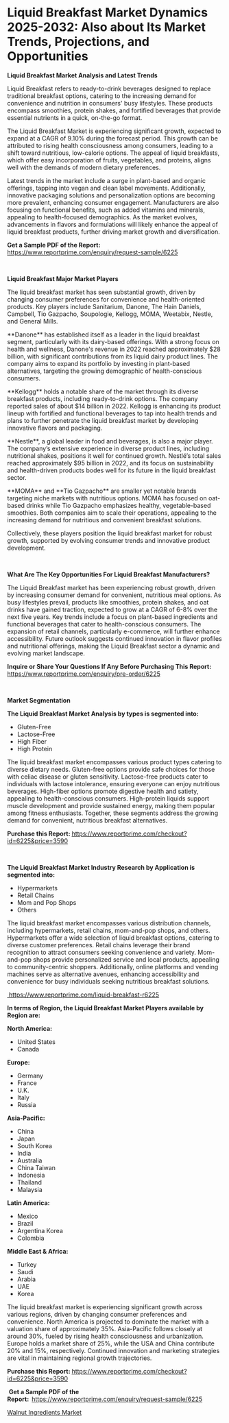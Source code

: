 <p><h1>Liquid Breakfast Market Dynamics 2025-2032: Also about Its Market Trends, Projections, and Opportunities</h1></p><p><strong>Liquid Breakfast Market Analysis and Latest Trends</strong></p>
<p><p>Liquid Breakfast refers to ready-to-drink beverages designed to replace traditional breakfast options, catering to the increasing demand for convenience and nutrition in consumers' busy lifestyles. These products encompass smoothies, protein shakes, and fortified beverages that provide essential nutrients in a quick, on-the-go format.</p><p>The Liquid Breakfast Market is experiencing significant growth, expected to expand at a CAGR of 9.10% during the forecast period. This growth can be attributed to rising health consciousness among consumers, leading to a shift toward nutritious, low-calorie options. The appeal of liquid breakfasts, which offer easy incorporation of fruits, vegetables, and proteins, aligns well with the demands of modern dietary preferences.</p><p>Latest trends in the market include a surge in plant-based and organic offerings, tapping into vegan and clean label movements. Additionally, innovative packaging solutions and personalization options are becoming more prevalent, enhancing consumer engagement. Manufacturers are also focusing on functional benefits, such as added vitamins and minerals, appealing to health-focused demographics. As the market evolves, advancements in flavors and formulations will likely enhance the appeal of liquid breakfast products, further driving market growth and diversification.</p></p>
<p><strong>Get a Sample PDF of the Report:&nbsp;</strong> <a href="https://www.reportprime.com/enquiry/request-sample/6225?utm_campaign=2284&utm_medium=2&utm_source=Github&utm_content=ia&utm_term=19032025&utm_id=liquid-breakfast">https://www.reportprime.com/enquiry/request-sample/6225</a></p>
<p>&nbsp;</p>
<p><strong>Liquid Breakfast Major Market Players</strong></p>
<p><p>The liquid breakfast market has seen substantial growth, driven by changing consumer preferences for convenience and health-oriented products. Key players include Sanitarium, Danone, The Hain Daniels, Campbell, Tio Gazpacho, Soupologie, Kellogg, MOMA, Weetabix, Nestle, and General Mills.</p><p>**Danone** has established itself as a leader in the liquid breakfast segment, particularly with its dairy-based offerings. With a strong focus on health and wellness, Danone's revenue in 2022 reached approximately $28 billion, with significant contributions from its liquid dairy product lines. The company aims to expand its portfolio by investing in plant-based alternatives, targeting the growing demographic of health-conscious consumers.</p><p>**Kellogg** holds a notable share of the market through its diverse breakfast products, including ready-to-drink options. The company reported sales of about $14 billion in 2022. Kellogg is enhancing its product lineup with fortified and functional beverages to tap into health trends and plans to further penetrate the liquid breakfast market by developing innovative flavors and packaging.</p><p>**Nestle**, a global leader in food and beverages, is also a major player. The company’s extensive experience in diverse product lines, including nutritional shakes, positions it well for continued growth. Nestlé’s total sales reached approximately $95 billion in 2022, and its focus on sustainability and health-driven products bodes well for its future in the liquid breakfast sector.</p><p>**MOMA** and **Tio Gazpacho** are smaller yet notable brands targeting niche markets with nutritious options. MOMA has focused on oat-based drinks while Tio Gazpacho emphasizes healthy, vegetable-based smoothies. Both companies aim to scale their operations, appealing to the increasing demand for nutritious and convenient breakfast solutions.</p><p>Collectively, these players position the liquid breakfast market for robust growth, supported by evolving consumer trends and innovative product development.</p></p>
<p>&nbsp;</p>
<p><strong>What Are The Key Opportunities For Liquid Breakfast Manufacturers?</strong></p>
<p><p>The Liquid Breakfast market has been experiencing robust growth, driven by increasing consumer demand for convenient, nutritious meal options. As busy lifestyles prevail, products like smoothies, protein shakes, and oat drinks have gained traction, expected to grow at a CAGR of 6-8% over the next five years. Key trends include a focus on plant-based ingredients and functional beverages that cater to health-conscious consumers. The expansion of retail channels, particularly e-commerce, will further enhance accessibility. Future outlook suggests continued innovation in flavor profiles and nutritional offerings, making the Liquid Breakfast sector a dynamic and evolving market landscape.</p></p>
<p><strong>Inquire or Share Your Questions If Any Before Purchasing This Report:</strong> <a href="https://www.reportprime.com/enquiry/pre-order/6225?utm_campaign=2284&utm_medium=2&utm_source=Github&utm_content=ia&utm_term=19032025&utm_id=liquid-breakfast">https://www.reportprime.com/enquiry/pre-order/6225</a></p>
<p>&nbsp;</p>
<p><strong>Market Segmentation</strong></p>
<p><strong>The Liquid Breakfast Market Analysis by types is segmented into:</strong></p>
<p><ul><li>Gluten-Free</li><li>Lactose-Free</li><li>High Fiber</li><li>High Protein</li></ul></p>
<p><p>The liquid breakfast market encompasses various product types catering to diverse dietary needs. Gluten-free options provide safe choices for those with celiac disease or gluten sensitivity. Lactose-free products cater to individuals with lactose intolerance, ensuring everyone can enjoy nutritious beverages. High-fiber options promote digestive health and satiety, appealing to health-conscious consumers. High-protein liquids support muscle development and provide sustained energy, making them popular among fitness enthusiasts. Together, these segments address the growing demand for convenient, nutritious breakfast alternatives.</p></p>
<p><strong>Purchase this Report:&nbsp;</strong><a href="https://www.reportprime.com/checkout?id=6225&price=3590&utm_campaign=2284&utm_medium=2&utm_source=Github&utm_content=ia&utm_term=19032025&utm_id=liquid-breakfast">https://www.reportprime.com/checkout?id=6225&price=3590</a></p>
<p>&nbsp;</p>
<p><strong>The Liquid Breakfast Market Industry Research by Application is segmented into:</strong></p>
<p><ul><li>Hypermarkets</li><li>Retail Chains</li><li>Mom and Pop Shops</li><li>Others</li></ul></p>
<p><p>The liquid breakfast market encompasses various distribution channels, including hypermarkets, retail chains, mom-and-pop shops, and others. Hypermarkets offer a wide selection of liquid breakfast options, catering to diverse customer preferences. Retail chains leverage their brand recognition to attract consumers seeking convenience and variety. Mom-and-pop shops provide personalized service and local products, appealing to community-centric shoppers. Additionally, online platforms and vending machines serve as alternative avenues, enhancing accessibility and convenience for busy individuals seeking nutritious breakfast solutions.</p></p>
<p><a href="https://www.reportprime.com/liquid-breakfast-r6225?utm_campaign=2284&utm_medium=2&utm_source=Github&utm_content=ia&utm_term=19032025&utm_id=liquid-breakfast">&nbsp;https://www.reportprime.com/liquid-breakfast-r6225</a></p>
<p><strong>In terms of Region, the Liquid Breakfast Market Players available by Region are:</strong></p>
<p>
    <p> <strong> North America: </strong>
        <ul>
            <li>United States</li>
            <li>Canada</li>
        </ul>
        </p> 
    <p> <strong> Europe: </strong>
        <ul>
            <li>Germany</li>
            <li>France</li>
            <li>U.K.</li>
            <li>Italy</li>
            <li>Russia</li>
        </ul>
        </p> 
    <p> <strong> Asia-Pacific: </strong>
        <ul>
            <li>China</li>
            <li>Japan</li>
            <li>South Korea</li>
            <li>India</li>
            <li>Australia</li>
            <li>China Taiwan</li>
            <li>Indonesia</li>
            <li>Thailand</li>
            <li>Malaysia</li>
        </ul>
        </p> 
    <p> <strong> Latin America: </strong>
        <ul>
            <li>Mexico</li>
            <li>Brazil</li>
            <li>Argentina Korea</li>
            <li>Colombia</li>
        </ul>
        </p> 
    <p> <strong> Middle East & Africa: </strong>
        <ul>
            <li>Turkey</li>
            <li>Saudi</li>
            <li>Arabia</li>
            <li>UAE</li>
            <li>Korea</li>
        </ul>
    </p>
    </p>
<p><p>The liquid breakfast market is experiencing significant growth across various regions, driven by changing consumer preferences and convenience. North America is projected to dominate the market with a valuation share of approximately 35%. Asia-Pacific follows closely at around 30%, fueled by rising health consciousness and urbanization. Europe holds a market share of 25%, while the USA and China contribute 20% and 15%, respectively. Continued innovation and marketing strategies are vital in maintaining regional growth trajectories.</p></p>
<p><strong>Purchase this Report: </strong><a href="https://www.reportprime.com/checkout?id=6225&price=3590&utm_campaign=2284&utm_medium=2&utm_source=Github&utm_content=ia&utm_term=19032025&utm_id=liquid-breakfast">https://www.reportprime.com/checkout?id=6225&price=3590</a></p>
<p>&nbsp;<strong>Get a Sample PDF of the Report:&nbsp;&nbsp;</strong><a href="https://www.reportprime.com/enquiry/request-sample/6225?utm_campaign=2284&utm_medium=2&utm_source=Github&utm_content=ia&utm_term=19032025&utm_id=liquid-breakfast">https://www.reportprime.com/enquiry/request-sample/6225</a></p>
<p><strong></strong></p>
<p><p><a href="https://github.com/leolamarnal9/Market-Research-Report-List-1/blob/main/walnut-ingredients-market.md?utm_campaign=2284&utm_medium=2&utm_source=Github&utm_content=ia&utm_term=19032025&utm_id=liquid-breakfast">Walnut Ingredients Market</a></p></p>